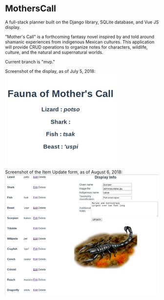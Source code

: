 # MothersCall

A full-stack planner built on the Django library, SQLite database, and Vue JS display.

"Mother's Call" is a forthcoming fantasy novel inspired by and told around shamanic experiences from indigenous Mexican cultures.
This application will provide CRUD operations to organize notes for characters, wildlife, culture, and the natural and supernatural worlds.

Current branch is "mvp."

Screenshot of the display, as of July 5, 2018:
![Screenshot of Mother's Call fauna](https://raw.githubusercontent.com/EdgarAhDzib/MothersCall/master/mc_fauna.png)

Screenshot of the Item Update form, as of August 6, 2018:
![Screenshot of Mother's Call fauna](https://raw.githubusercontent.com/EdgarAhDzib/MothersCall/formDisplay/scorpion_item.jpg)

